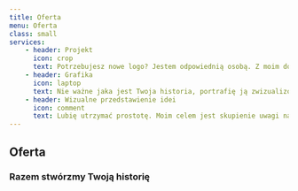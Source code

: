 ```yaml
---
title: Oferta
menu: Oferta
class: small
services:
    - header: Projekt
      icon: crop
      text: Potrzebujesz nowe logo? Jestem odpowiednią osobą. Z moim doświadczeniem mogę dostarczyć Tobie najlepsze projekty w przystępnych cenach.
    - header: Grafika
      icon: laptop
      text: Nie ważne jaka jest Twoja historia, portrafię ją zwizualizować i przetłumaczyć w zgrabny sposób.
    - header: Wizualne przedstawienie idei
      icon: comment
      text: Lubię utrzymać prostotę. Moim celem jest skupienie uwagi na typografii, zawartości i zilustrowaniu tego co ma być przekazane.
---
```


## Oferta
### Razem stwórzmy Twoją historię

